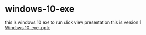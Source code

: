 # windows-10-exe
this is windows 10 exe ​​to run click view presentation this is version 1
[Windows 10 .exe .pptx](https://github.com/bravlermax0/windows-10-exe/files/11531610/Windows.10.exe.pptx)
